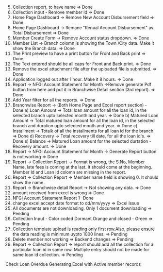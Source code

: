 5. Collection report, to have name  => Done
6. Collection input - Remove member Id => Done
17. Home Page Dashboard -> Remove New Account Disbursement field => Done
18. Home Page Dashboard -> Remane "Renual Account Disbursement" as Total Disbursement => Done
9. Member Create Form -> Remove Account status dropdown. => Done
10. Member List -> Branch colomn is showing the Town /City data. Make it show the Branch data. => Done
11. The Print preview to have a print button for Front and Back print => Done.
12. The Text entered should be all caps for Front and Back print. => Done
14. Remove the excel attachment file after the uploaded file is submitted. => Done
19. Application logged out after 1 hour. Make it 8 hours. => Done
21. Report -> NFGI Account Statement for Month ->Remove generate Pdf button from here and put it in Branchwise Detail section (3rd report). => Done
15. Add Year filter for all the reports. => Done
16. Branchwise Report -> (Both Home Page and Excel report section) - Done
   a) Loan Amount -> Total loan amount for all the loan id, in the selected branch upto selected month and year. => Done
   b) Matured Loan Amount -> Total matured loan amount for all the loan id, in the selected branch and duration upto selected month and year. => Done
   c) Installment -> Totalk of all the installments for all loan id for the branch => Done
   d) Recovery -> Total recovery till date, for all the loan id's. => Done
   e) Balance -> Matured Loan amount for the selected durtation - Recovery amount. => Done
20. Report -> NFGI Account Statement for Month -> Generate Report button is not working => Done
22. Report -> Collection Report -> Format is wrong, the S.No, Member Name, late fees is coming at the last. It should come at the beginning. Member Id and Loan Id colomn are missing in the report.
24. Report -> Collection Report -> Member name field is showing 0. It should show the name.
25. Report -> Branchwise detail Report -> Not showing any data. => Done
1. amount received from excel is wrong => Done
3. NFGI Account Statement Report 1 -Done
8. change excel accept date format to dd/mm/yyyy => Excel Issue
4. All documents are not downloading. Only 1 document downloading => Pending
7. Collection Input - Color coded Dormant Orange and closed - Green => Pending
13. Collection template upload is reading only first row.Also, please ensure the data reading is minimum uypto 1000 lines. => Pending
2. Delete member not working => Backend changes => Pending
23. Report -> Collection Report -> report should add all the collection for a particular loan id in same row. Multiple entry should not be made for same loan id collection. => Pending




<!-- Notes -->
Check Loan Overdue
Generating Excel with Active member records